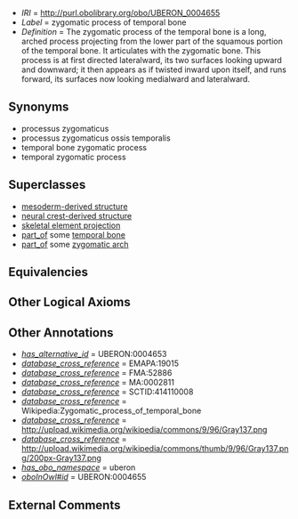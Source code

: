  * *IRI* = http://purl.obolibrary.org/obo/UBERON_0004655
 * *Label* = zygomatic process of temporal bone
 * *Definition* = The zygomatic process of the temporal bone is a long, arched process projecting from the lower part of the squamous portion of the temporal bone. It articulates with the zygomatic bone. This process is at first directed lateralward, its two surfaces looking upward and downward; it then appears as if twisted inward upon itself, and runs forward, its surfaces now looking medialward and lateralward.

## Synonyms

 * processus zygomaticus
 * processus zygomaticus ossis temporalis
 * temporal bone zygomatic process
 * temporal zygomatic process

## Superclasses

 * [mesoderm-derived structure](../../UBERON/20/UBERON_0004120.md)
 * [neural crest-derived structure](../../UBERON/13/UBERON_0010313.md)
 * [skeletal element projection](../../UBERON/00/UBERON_4100000.md)
 * [part_of](../../BFO/50/BFO_0000050.md) some [temporal bone](../../UBERON/78/UBERON_0001678.md)
 * [part_of](../../BFO/50/BFO_0000050.md) some [zygomatic arch](../../UBERON/00/UBERON_0002500.md)

## Equivalencies


## Other Logical Axioms


## Other Annotations

 * *[has_alternative_id](../../Id/oboInOwl#hasAlternativeId.md)* = UBERON:0004653
 * *[database_cross_reference](../../ef/oboInOwl#hasDbXref.md)* = EMAPA:19015
 * *[database_cross_reference](../../ef/oboInOwl#hasDbXref.md)* = FMA:52886
 * *[database_cross_reference](../../ef/oboInOwl#hasDbXref.md)* = MA:0002811
 * *[database_cross_reference](../../ef/oboInOwl#hasDbXref.md)* = SCTID:414110008
 * *[database_cross_reference](../../ef/oboInOwl#hasDbXref.md)* = Wikipedia:Zygomatic_process_of_temporal_bone
 * *[database_cross_reference](../../ef/oboInOwl#hasDbXref.md)* = http://upload.wikimedia.org/wikipedia/commons/9/96/Gray137.png
 * *[database_cross_reference](../../ef/oboInOwl#hasDbXref.md)* = http://upload.wikimedia.org/wikipedia/commons/thumb/9/96/Gray137.png/200px-Gray137.png
 * *[has_obo_namespace](../../ce/oboInOwl#hasOBONamespace.md)* = uberon
 * *[oboInOwl#id](../../id/oboInOwl#id.md)* = UBERON:0004655

## External Comments

